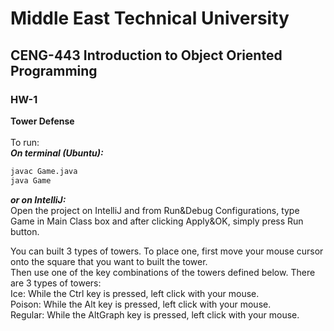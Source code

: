 # Middle East Technical University
## CENG-443 Introduction to Object Oriented Programming
### HW-1

**Tower Defense** \
\
To run: \
***On terminal (Ubuntu):***
```bash
javac Game.java
java Game
```

***or on IntelliJ:***\
Open the project on
IntelliJ and from Run&Debug
Configurations, type Game in 
Main Class box and after 
clicking Apply&OK, simply press Run button.


You can built 3 types of towers. To place one, first move your mouse cursor onto the square that you want to built the tower.\
Then use one of the key combinations of the towers defined below. There are 3 types of towers:\
Ice: While the Ctrl key is pressed, left click with your mouse.\
Poison: While the Alt key is pressed, left click with your mouse.\
Regular: While the AltGraph key is pressed, left click with your mouse.

